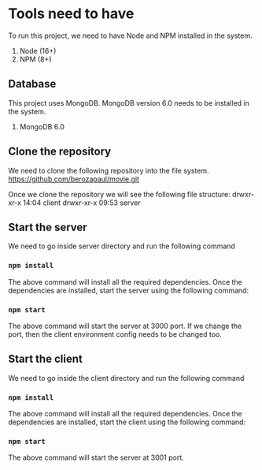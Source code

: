 # Tools need to have 

To run this project, we need to have Node and NPM installed in the system. 
1. Node (16+)
2. NPM (8+)

## Database

This project uses MongoDB. MongoDB version 6.0 needs to be installed in the system. 
1. MongoDB 6.0

## Clone the repository

We need to clone the following repository into the file system.
https://github.com/berozapaul/movie.git

Once we clone the repository we will see the following file structure: 
drwxr-xr-x  14:04 client
drwxr-xr-x  09:53 server

## Start the server

We need to go inside server directory and run the following command

### `npm install`

The above command will install all the required dependencies. Once the dependencies are installed, start the server using the following command: 

### `npm start`

The above command will start the server at 3000 port. If we change the port, then the client environment config needs to be changed too.


## Start the client

We need to go inside the client directory and run the following command

### `npm install`

The above command will install all the required dependencies. Once the dependencies are installed, start the client using the following command: 

### `npm start`
The above command will start the server at 3001 port. 